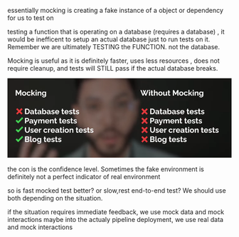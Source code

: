 essentially mocking is creating a fake instance of a object or dependency for us to test on

testing a function that is operating on a database (requires a database) , it would be inefficent
to setup an actual database just to run tests on it. Remember we are ultimately TESTING the FUNCTION. not the database.

Mocking is useful as it is definitely faster, uses less resources , does not require cleanup, and tests will STILL pass if 
the actual database breaks.


![Alt text](image.png)


the con is the confidence level. Sometimes the fake environment is definitely not a perfect indicator of real environment


so is fast mocked test better? or slow,rest end-to-end test?
We should use both depending on the situation.

if the situation requires immediate feedback, we use mock data and mock interactions
maybe into the actualy pipeline deployment, we use real data and mock interactions